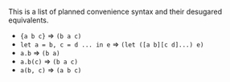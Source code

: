 This is a list of planned convenience syntax and their desugared equivalents.

+ `{a b c}` => `(b a c)`
+ `let a = b, c = d ... in e` => `(let ([a b][c d]...) e)`
+ `a.b` => `(b a)`
+ `a.b(c)` => `(b a c)`
+ `a(b, c)` => `(a b c)`
